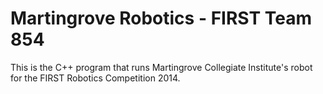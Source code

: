 Martingrove Robotics - FIRST Team 854
==========

This is the C++ program that runs Martingrove Collegiate Institute's robot for the FIRST Robotics Competition 2014.
